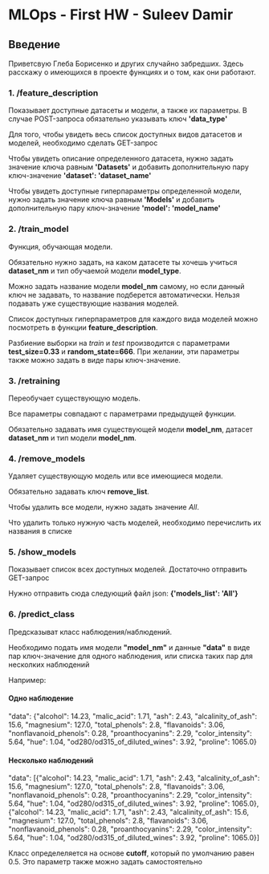# MLOps - First HW - Suleev Damir

## Введение

Приветсвую Глеба Борисенко и других случайно забредших.
Здесь расскажу о имеющихся в проекте функциях и о том, как они работают.

### 1. /feature_description
Показывает доступные датасеты и модели, а также их параметры. 
В случае POST-запроса обязательно указывать ключ **'data_type'**

Для того, чтобы увидеть весь список доступных видов датасетов и моделей,
необходимо сделать GET-запрос

Чтобы увидеть описание определенного датасета, нужно задать значение ключа
равным **'Datasets'** и добавить дополнительную пару ключ-значение
**'dataset': 'dataset_name'**

Чтобы увидеть доступные гиперпараметры определенной модели, нужно задать
значение ключа равным **'Models'** и добавить дополнительную пару ключ-значение
**'model': 'model_name'**

### 2. /train_model
Функция, обучающая модели. 

Обязательно нужно задать, на каком датасете ты хочешь учиться
**dataset_nm** и тип обучаемой модели **model_type**. 

Можно задать название модели **model_nm** самому, но если данный ключ 
не задавать, то название подберется автоматически. Нельзя подавать
уже существующие названия моделей.

Список доступных гиперпараметров для каждого вида моделей можно
посмотреть в функции **feature_description**.

Разбиение выборки на *train* и *test* производится с параметрами 
**test_size=0.33** и **random_state=666**. При желании, эти параметры
также можно задать в виде пары ключ-значение.

### 3. /retraining
Переобучает существующую модель.

Все параметры совпадают с параметрами предыдущей функции.

Обязательно задавать имя существующей модели **model_nm**,
датасет **dataset_nm** и тип модели **model_nm**.

### 4. /remove_models
Удаляет существующую модель или все имеющиеся модели.

Обязательно задавать ключ **remove_list**.

Чтобы удалить все модели, нужно задать значение *All*.

Что удалить только нужную часть моделей, необходимо перечислить
их названия в списке

### 5. /show_models
Показывает список всех доступных моделей. 
Достаточно отправить GET-запрос

Нужно отправить сюда следующий файл json: **{'models_list': 'All'}**

### 6. /predict_class
Предсказыват класс наблюдения/наблюдений.

Необходимо подать имя модели **"model_nm"** и данные **"data"**
в виде пар ключ-значение для одного наблюдения, или списка таких пар для несколких наблюдений

Например:
#### Одно наблюдение
"data": {"alcohol": 14.23,
        "malic_acid": 1.71,
        "ash": 2.43,
        "alcalinity_of_ash": 15.6,
        "magnesium": 127.0,
        "total_phenols": 2.8,
        "flavanoids": 3.06,
        "nonflavanoid_phenols": 0.28,
        "proanthocyanins": 2.29,
        "color_intensity": 5.64,
        "hue": 1.04,
        "od280/od315_of_diluted_wines": 3.92,
        "proline": 1065.0}

#### Несколько наблюдений
"data": [{"alcohol": 14.23,
        "malic_acid": 1.71,
        "ash": 2.43,
        "alcalinity_of_ash": 15.6,
        "magnesium": 127.0,
        "total_phenols": 2.8,
        "flavanoids": 3.06,
        "nonflavanoid_phenols": 0.28,
        "proanthocyanins": 2.29,
        "color_intensity": 5.64,
        "hue": 1.04,
        "od280/od315_of_diluted_wines": 3.92,
        "proline": 1065.0},
    {"alcohol": 14.23,
        "malic_acid": 1.71,
        "ash": 2.43,
        "alcalinity_of_ash": 15.6,
        "magnesium": 127.0,
        "total_phenols": 2.8,
        "flavanoids": 3.06,
        "nonflavanoid_phenols": 0.28,
        "proanthocyanins": 2.29,
        "color_intensity": 5.64,
        "hue": 1.04,
        "od280/od315_of_diluted_wines": 3.92,
        "proline": 1065.0}]

Класс определеляется на основе **cutoff**, который по умолчанию
равен 0.5. Это параметр также можно задать самостоятельно